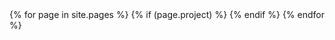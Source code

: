 ---
---
<data>
	{% for page in site.pages %}
		{% if (page.project) %}
			<page title="{{ page.title }}" date="{{ page.date }}" url="{{ page.url }}" categories="{{ page.categories | join: ', '}}" tags="{{ page.tags | join: ', '}}"/>
			{% endif %}
	{% endfor %}
</data>